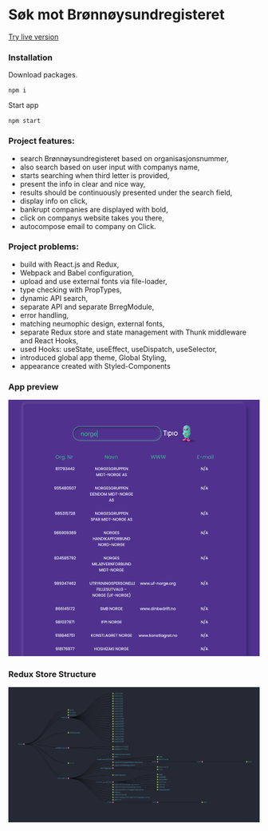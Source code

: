 # Søk mot Brønnøysundregisteret

[Try live version](https://mlvrkhn.github.io/bluebird-api/)

### Installation

Download packages.
```
npm i
```

Start app  
```
npm start
```

### Project features:
- search Brønnøysundregisteret based on organisasjonsnummer,
- also search based on user input with companys name,
- starts searching when third letter is provided,
- present the info in clear and nice way,
- results should be continuously presented under the search field,
- display info on click,
- bankrupt companies are displayed with bold,
- click on companys website takes you there,
- autocompose email to company on Click.
### Project problems:
- build with React.js and Redux,
- Webpack and Babel configuration,
- upload and use external fonts via file-loader,
- type checking with PropTypes,
- dynamic API search,
- separate API and separate BrregModule,
- error handling,
- matching neumophic design, external fonts,
- separate Redux store and state management with Thunk middleware and React Hooks,
- used Hooks: useState, useEffect, useDispatch, useSelector,
- introduced global app theme, Global Styling,
- appearance created with Styled-Components
### App preview
<img src="./src/assets/preview.png" alt="localStorage"/>  

### Redux Store Structure
<img src="./src/assets/tipio-state.png" alt="localStorage"/>